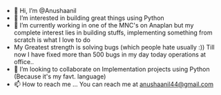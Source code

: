 - 👋 Hi, I’m @Anushaanil
- 👀 I’m interested in building great things using Python
- 🌱 I’m currently working in one of the MNC's on Anaplan but my complete interest lies in building stuffs, 
      implementing something from scratch is what I love to do
- My Greatest strength is solving bugs (which people hate usually :)) Till now I have fixed more than 500 bugs in my day today operations at office..  
- 💞️ I’m looking to collaborate on Implementation projects using Python (Because it's my favt. language) 
- 📫 How to reach me ... 
  You can reach me at anushaanil44@gmail.com

<!---
Anushaanil/Anushaanil is a ✨ special ✨ repository because its `README.md` (this file) appears on your GitHub profile.
You can click the Preview link to take a look at your changes.
--->
